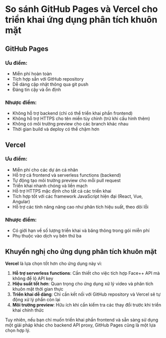 # So sánh GitHub Pages và Vercel cho triển khai ứng dụng phân tích khuôn mặt

## GitHub Pages

### Ưu điểm:
- Miễn phí hoàn toàn
- Tích hợp sẵn với GitHub repository
- Dễ dàng cập nhật thông qua git push
- Đáng tin cậy và ổn định

### Nhược điểm:
- Không hỗ trợ backend (chỉ có thể triển khai phần frontend)
- Không hỗ trợ HTTPS cho tên miền tùy chỉnh (trừ khi cấu hình thêm)
- Không có môi trường preview cho các branch khác nhau
- Thời gian build và deploy có thể chậm hơn

## Vercel

### Ưu điểm:
- Miễn phí cho các dự án cá nhân
- Hỗ trợ cả frontend và serverless functions (backend)
- Tự động tạo môi trường preview cho mỗi pull request
- Triển khai nhanh chóng và liền mạch
- Hỗ trợ HTTPS mặc định cho tất cả các triển khai
- Tích hợp tốt với các framework JavaScript hiện đại (React, Vue, Angular)
- Hỗ trợ các tính năng nâng cao như phân tích hiệu suất, theo dõi lỗi

### Nhược điểm:
- Có giới hạn về số lượng triển khai và băng thông trong gói miễn phí
- Phụ thuộc vào dịch vụ bên thứ ba

## Khuyến nghị cho ứng dụng phân tích khuôn mặt

**Vercel** là lựa chọn tốt hơn cho ứng dụng này vì:

1. **Hỗ trợ serverless functions**: Cần thiết cho việc tích hợp Face++ API mà không để lộ API key
2. **Hiệu suất tốt hơn**: Quan trọng cho ứng dụng xử lý video và phân tích khuôn mặt thời gian thực
3. **Triển khai dễ dàng**: Chỉ cần kết nối với GitHub repository và Vercel sẽ tự động xử lý phần còn lại
4. **Môi trường preview**: Hữu ích khi cần kiểm tra các thay đổi trước khi triển khai chính thức

Tuy nhiên, nếu bạn chỉ muốn triển khai phần frontend và sẵn sàng sử dụng một giải pháp khác cho backend API proxy, GitHub Pages cũng là một lựa chọn hợp lý.
